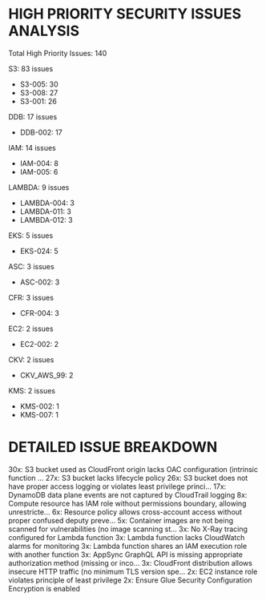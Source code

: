 HIGH PRIORITY SECURITY ISSUES ANALYSIS
==================================================
Total High Priority Issues: 140

S3: 83 issues
  - S3-005: 30
  - S3-008: 27
  - S3-001: 26

DDB: 17 issues
  - DDB-002: 17

IAM: 14 issues
  - IAM-004: 8
  - IAM-005: 6

LAMBDA: 9 issues
  - LAMBDA-004: 3
  - LAMBDA-011: 3
  - LAMBDA-012: 3

EKS: 5 issues
  - EKS-024: 5

ASC: 3 issues
  - ASC-002: 3

CFR: 3 issues
  - CFR-004: 3

EC2: 2 issues
  - EC2-002: 2

CKV: 2 issues
  - CKV_AWS_99: 2

KMS: 2 issues
  - KMS-002: 1
  - KMS-007: 1

DETAILED ISSUE BREAKDOWN
==============================
30x: S3 bucket used as CloudFront origin lacks OAC configuration (intrinsic function ...
27x: S3 bucket lacks lifecycle policy
26x: S3 bucket does not have proper access logging or violates least privilege princi...
17x: DynamoDB data plane events are not captured by CloudTrail logging
8x: Compute resource has IAM role without permissions boundary, allowing unrestricte...
6x: Resource policy allows cross-account access without proper confused deputy preve...
5x: Container images are not being scanned for vulnerabilities (no image scanning st...
3x: No X-Ray tracing configured for Lambda function
3x: Lambda function lacks CloudWatch alarms for monitoring
3x: Lambda function shares an IAM execution role with another function
3x: AppSync GraphQL API is missing appropriate authorization method (missing or inco...
3x: CloudFront distribution allows insecure HTTP traffic (no minimum TLS version spe...
2x: EC2 instance role violates principle of least privilege
2x: Ensure Glue Security Configuration Encryption is enabled
